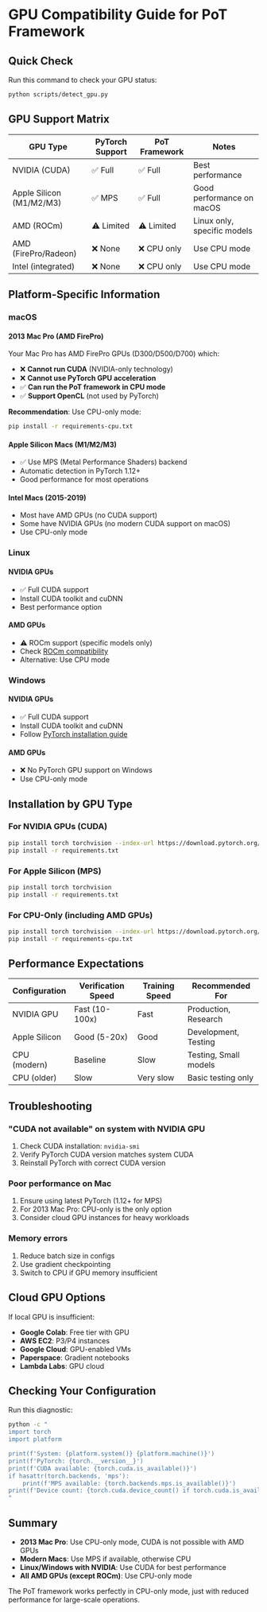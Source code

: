 # GPU Compatibility Guide for PoT Framework

## Quick Check

Run this command to check your GPU status:
```bash
python scripts/detect_gpu.py
```

## GPU Support Matrix

| GPU Type | PyTorch Support | PoT Framework | Notes |
|----------|----------------|---------------|-------|
| NVIDIA (CUDA) | ✅ Full | ✅ Full | Best performance |
| Apple Silicon (M1/M2/M3) | ✅ MPS | ✅ Full | Good performance on macOS |
| AMD (ROCm) | ⚠️ Limited | ⚠️ Limited | Linux only, specific models |
| AMD (FirePro/Radeon) | ❌ None | ❌ CPU only | Use CPU mode |
| Intel (integrated) | ❌ None | ❌ CPU only | Use CPU mode |

## Platform-Specific Information

### macOS

#### 2013 Mac Pro (AMD FirePro)
Your Mac Pro has AMD FirePro GPUs (D300/D500/D700) which:
- ❌ **Cannot run CUDA** (NVIDIA-only technology)
- ❌ **Cannot use PyTorch GPU acceleration**
- ✅ **Can run the PoT framework in CPU mode**
- ✅ **Support OpenCL** (not used by PyTorch)

**Recommendation**: Use CPU-only mode:
```bash
pip install -r requirements-cpu.txt
```

#### Apple Silicon Macs (M1/M2/M3)
- ✅ Use MPS (Metal Performance Shaders) backend
- Automatic detection in PyTorch 1.12+
- Good performance for most operations

#### Intel Macs (2015-2019)
- Most have AMD GPUs (no CUDA support)
- Some have NVIDIA GPUs (no modern CUDA support on macOS)
- Use CPU-only mode

### Linux

#### NVIDIA GPUs
- ✅ Full CUDA support
- Install CUDA toolkit and cuDNN
- Best performance option

#### AMD GPUs
- ⚠️ ROCm support (specific models only)
- Check [ROCm compatibility](https://docs.amd.com/bundle/ROCm-Installation-Guide)
- Alternative: Use CPU mode

### Windows

#### NVIDIA GPUs
- ✅ Full CUDA support
- Install CUDA toolkit and cuDNN
- Follow [PyTorch installation guide](https://pytorch.org/get-started/locally/)

#### AMD GPUs
- ❌ No PyTorch GPU support on Windows
- Use CPU-only mode

## Installation by GPU Type

### For NVIDIA GPUs (CUDA)
```bash
pip install torch torchvision --index-url https://download.pytorch.org/whl/cu118
pip install -r requirements.txt
```

### For Apple Silicon (MPS)
```bash
pip install torch torchvision
pip install -r requirements.txt
```

### For CPU-Only (including AMD GPUs)
```bash
pip install torch torchvision --index-url https://download.pytorch.org/whl/cpu
pip install -r requirements-cpu.txt
```

## Performance Expectations

| Configuration | Verification Speed | Training Speed | Recommended For |
|--------------|-------------------|----------------|-----------------|
| NVIDIA GPU | Fast (10-100x) | Fast | Production, Research |
| Apple Silicon | Good (5-20x) | Good | Development, Testing |
| CPU (modern) | Baseline | Slow | Testing, Small models |
| CPU (older) | Slow | Very slow | Basic testing only |

## Troubleshooting

### "CUDA not available" on system with NVIDIA GPU
1. Check CUDA installation: `nvidia-smi`
2. Verify PyTorch CUDA version matches system CUDA
3. Reinstall PyTorch with correct CUDA version

### Poor performance on Mac
1. Ensure using latest PyTorch (1.12+ for MPS)
2. For 2013 Mac Pro: CPU-only is the only option
3. Consider cloud GPU instances for heavy workloads

### Memory errors
1. Reduce batch size in configs
2. Use gradient checkpointing
3. Switch to CPU if GPU memory insufficient

## Cloud GPU Options

If local GPU is insufficient:
- **Google Colab**: Free tier with GPU
- **AWS EC2**: P3/P4 instances
- **Google Cloud**: GPU-enabled VMs
- **Paperspace**: Gradient notebooks
- **Lambda Labs**: GPU cloud

## Checking Your Configuration

Run this diagnostic:
```bash
python -c "
import torch
import platform

print(f'System: {platform.system()} {platform.machine()}')
print(f'PyTorch: {torch.__version__}')
print(f'CUDA available: {torch.cuda.is_available()}')
if hasattr(torch.backends, 'mps'):
    print(f'MPS available: {torch.backends.mps.is_available()}')
print(f'Device count: {torch.cuda.device_count() if torch.cuda.is_available() else 0}')
"
```

## Summary

- **2013 Mac Pro**: Use CPU-only mode, CUDA is not possible with AMD GPUs
- **Modern Macs**: Use MPS if available, otherwise CPU
- **Linux/Windows with NVIDIA**: Use CUDA for best performance
- **All AMD GPUs (except ROCm)**: Use CPU-only mode

The PoT framework works perfectly in CPU-only mode, just with reduced performance for large-scale operations.